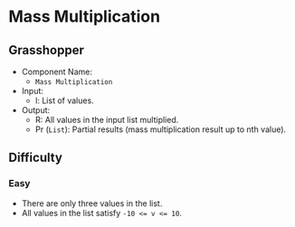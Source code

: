 # Mass Multiplication

## Grasshopper

- Component Name:
    - `Mass Multiplication`
- Input:
    - l: List of values.
- Output:
    - R: All values in the input list multiplied.
    - Pr (`List`): Partial results (mass multiplication result up to nth value).

## Difficulty

### Easy

- There are only three values in the list.
- All values in the list satisfy `-10 <= v <= 10`.
